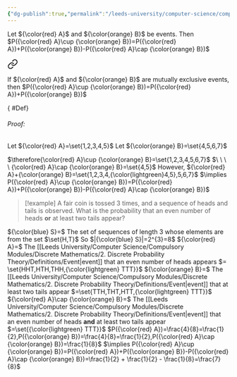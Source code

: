 ```yaml
---
{"dg-publish":true,"permalink":"/leeds-university/computer-science/compulsory-modules/discrete-mathematics/2-discrete-probability-theory/theorems/theorem-2-2/","tags":["Theorem"]}
---
```


Let ${\color{red} A}$ and ${\color{orange} B}$ be events. Then $P({\color{red} A}\cup {\color{orange} B})=P({\color{red} A})+P({\color{orange} B})-P({\color{red} A}\cap {\color{orange} B})$
<br>
<div class="transclusion internal-embed is-loaded"><a class="markdown-embed-link" href="/leeds-university/computer-science/compulsory-modules/discrete-mathematics/2-discrete-probability-theory/theorems/corollary-2-1/" aria-label="Open link"><svg xmlns="http://www.w3.org/2000/svg" width="24" height="24" viewBox="0 0 24 24" fill="none" stroke="currentColor" stroke-width="2" stroke-linecap="round" stroke-linejoin="round" class="svg-icon lucide-link"><path d="M10 13a5 5 0 0 0 7.54.54l3-3a5 5 0 0 0-7.07-7.07l-1.72 1.71"></path><path d="M14 11a5 5 0 0 0-7.54-.54l-3 3a5 5 0 0 0 7.07 7.07l1.71-1.71"></path></svg></a><div class="markdown-embed">




If ${\color{red} A}$ and ${\color{orange} B}$ are mutually exclusive events, then $P({\color{red} A}\cup {\color{orange} B})=P({\color{red} A})+P({\color{orange} B})$


</div></div>

{ #Def}


###### *Proof*:
Let ${\color{red} A}=\set{1,2,3,4,5}$
Let ${\color{orange} B}=\set{4,5,6,7}$

$\therefore{\color{red} A}\cup {\color{orange} B}=\set{1,2,3,4,5,6,7}$
$\ \ \ \ {\color{red} A}\cap {\color{orange} B}=\set{4,5}$
However, ${\color{red} A}+{\color{orange} B}=\set{1,2,3,4,{\color{lightgreen}4,5},5,6,7}$
$\implies P({\color{red} A}\cup {\color{orange} B})=P({\color{red} A})+P({\color{orange} B})-P({\color{red} A}\cap {\color{orange} B})$

>[!example] 
>A fair coin is tossed 3 times, and a sequence of heads and tails is observed. What is the probability that an even number of heads **or** at least two tails appear?

${\color{blue} S}=$ The set of sequences of length 3 whose elements are from the set $\set{H,T}$
So $|{\color{blue} S}|=2^{3}=8$
${\color{red} A}=$ The [[Leeds University/Computer Science/Compulsory Modules/Discrete Mathematics/2. Discrete Probability Theory/Definitions/Event\|event]] that an even number of heads appears $= \set{HHT,HTH,THH,{\color{lightgreen} TTT}}$
${\color{orange} B}=$ The [[Leeds University/Computer Science/Compulsory Modules/Discrete Mathematics/2. Discrete Probability Theory/Definitions/Event\|event]] that at least two tails appear $=\set{TTH,THT,HTT,{\color{lightgreen} TTT}}$
${\color{red} A}\cap {\color{orange} B}=$ The [[Leeds University/Computer Science/Compulsory Modules/Discrete Mathematics/2. Discrete Probability Theory/Definitions/Event\|event]] that an even number of heads **and** at least two tails appear $=\set{{\color{lightgreen} TTT}}$
$P({\color{red} A})=\frac{4}{8}=\frac{1}{2},P({\color{orange} B})=\frac{4}{8}=\frac{1}{2},P({\color{red} A}\cap {\color{orange} B})=\frac{1}{8}$
$\implies P({\color{red} A}\cup {\color{orange} B})=P({\color{red} A})+P({\color{orange} B})-P({\color{red} A}\cap {\color{orange} B})=\frac{1}{2} + \frac{1}{2} - \frac{1}{8}=\frac{7}{8}$
